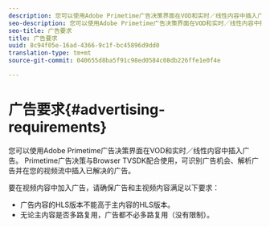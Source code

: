 ```yaml
---
description: 您可以使用Adobe Primetime广告决策界面在VOD和实时／线性内容中插入广告。 Primetime广告决策与Browser TVSDK配合使用，可识别广告机会、解析广告并在您的视频流中插入已解决的广告。
seo-description: 您可以使用Adobe Primetime广告决策界面在VOD和实时／线性内容中插入广告。 Primetime广告决策与Browser TVSDK配合使用，可识别广告机会、解析广告并在您的视频流中插入已解决的广告。
seo-title: 广告要求
title: 广告要求
uuid: 8c94f05e-16ad-4366-9c1f-bc45896d9dd0
translation-type: tm+mt
source-git-commit: 040655d8ba5f91c98ed0584c08db226ffe1e0f4e

---
```



# 广告要求{#advertising-requirements}

您可以使用Adobe Primetime广告决策界面在VOD和实时／线性内容中插入广告。 Primetime广告决策与Browser TVSDK配合使用，可识别广告机会、解析广告并在您的视频流中插入已解决的广告。

要在视频内容中加入广告，请确保广告和主视频内容满足以下要求：

* 广告内容的HLS版本不能高于主内容的HLS版本。
* 无论主内容是否多路复用，广告都不必多路复用（没有限制）。

